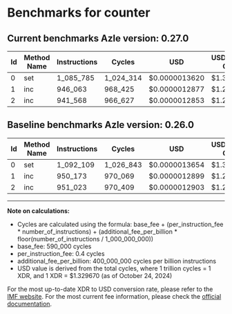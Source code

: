 # Benchmarks for counter

## Current benchmarks Azle version: 0.27.0

| Id  | Method Name | Instructions | Cycles    | USD           | USD/Million Calls | Change                            |
| --- | ----------- | ------------ | --------- | ------------- | ----------------- | --------------------------------- |
| 0   | set         | 1_085_785    | 1_024_314 | $0.0000013620 | $1.36             | <font color="green">-6_324</font> |
| 1   | inc         | 946_063      | 968_425   | $0.0000012877 | $1.28             | <font color="green">-4_110</font> |
| 2   | inc         | 941_568      | 966_627   | $0.0000012853 | $1.28             | <font color="green">-9_455</font> |

## Baseline benchmarks Azle version: 0.26.0

| Id  | Method Name | Instructions | Cycles    | USD           | USD/Million Calls |
| --- | ----------- | ------------ | --------- | ------------- | ----------------- |
| 0   | set         | 1_092_109    | 1_026_843 | $0.0000013654 | $1.36             |
| 1   | inc         | 950_173      | 970_069   | $0.0000012899 | $1.28             |
| 2   | inc         | 951_023      | 970_409   | $0.0000012903 | $1.29             |

---

**Note on calculations:**

- Cycles are calculated using the formula: base_fee + (per_instruction_fee \* number_of_instructions) + (additional_fee_per_billion \* floor(number_of_instructions / 1_000_000_000))
- base_fee: 590_000 cycles
- per_instruction_fee: 0.4 cycles
- additional_fee_per_billion: 400_000_000 cycles per billion instructions
- USD value is derived from the total cycles, where 1 trillion cycles = 1 XDR, and 1 XDR = $1.329670 (as of October 24, 2024)

For the most up-to-date XDR to USD conversion rate, please refer to the [IMF website](https://www.imf.org/external/np/fin/data/rms_sdrv.aspx).
For the most current fee information, please check the [official documentation](https://internetcomputer.org/docs/current/developer-docs/gas-cost#execution).

